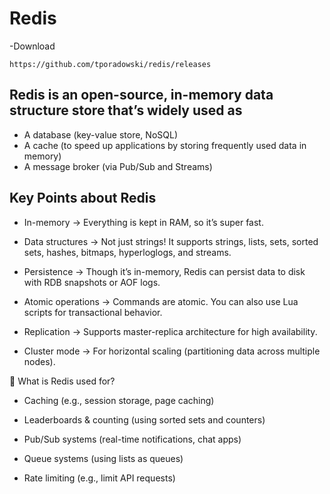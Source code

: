 # Redis
-Download
```windows
https://github.com/tporadowski/redis/releases

```
## Redis is an open-source, in-memory data structure store that’s widely used as
- A database (key-value store, NoSQL)
- A cache (to speed up applications by storing frequently used data in memory)
- A message broker (via Pub/Sub and Streams)


## Key Points about Redis
- In-memory → Everything is kept in RAM, so it’s super fast.

- Data structures → Not just strings! It supports strings, lists, sets, sorted sets, hashes, bitmaps, hyperloglogs, and streams.

- Persistence → Though it’s in-memory, Redis can persist data to disk with RDB snapshots or AOF logs.

- Atomic operations → Commands are atomic. You can also use Lua scripts for transactional behavior.

- Replication → Supports master-replica architecture for high availability.

- Cluster mode → For horizontal scaling (partitioning data across multiple nodes).

🔧 What is Redis used for?
- Caching (e.g., session storage, page caching)

- Leaderboards & counting (using sorted sets and counters)

- Pub/Sub systems (real-time notifications, chat apps)

- Queue systems (using lists as queues)

- Rate limiting (e.g., limit API requests)
